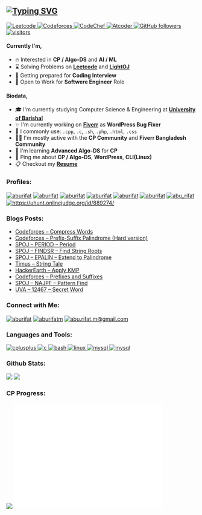 <a href="https://git.io/typing-svg"><img src="https://readme-typing-svg.demolab.com?font=Fira+Code&weight=600&size=30&duration=2000&pause=3000&color=000000&width=800&height=50&lines=Hi+%F0%9F%91%8B%2C+I'm+a+Competitive+Programmer!" alt="Typing SVG" /></a>
---



<p align="left">
  <a href="https://leetcode.com/aburifat/">
    <img src="https://cp-logo.vercel.app/leetcode/aburifat" alt="Leetcode" />
  </a>
  <a href="https://codeforces.com/profile/aburifat">
    <img src="https://cp-logo.vercel.app/codeforces/aburifat" alt="Codeforces" />
  </a>
  <a href="https://codechef.com/users/aburifat/">
    <img src="https://cp-logo.vercel.app/codechef/aburifat" alt="CodeChef" />
  </a>
  <a href="https://atcoder.jp/users/aburifat/">
    <img src="https://cp-logo.vercel.app/atcoder/aburifat" alt="Atcoder" />
  </a>
  <a href="https://github.com/aburifat?tab=followers">
    <img alt="GitHub followers" src="https://img.shields.io/github/followers/aburifat?color=green&logo=github">
  </a>
  <a href="https://github.com/aburifat/">
    <img src="https://komarev.com/ghpvc/?username=aburifat" alt="visitors" />
  </a>
</p>

#### Currently I'm,

- :fire: Interested in **CP / Algo-DS** and **AI / ML**
- ⌛ Solving Problems on **[Leetcode](https://leetcode.com/aburifat/)** and **[LightOJ](https://lightoj.com/user/aburifat)**
- 🌱 Getting prepared for **Coding Interview**
- 💼 Open to Work for **Softwere Engineer** Role

#### Biodata,
- 🎓 I'm currently studying Computer Science & Engineering at **[University of Barishal](https://bu.ac.bd/)**
- ✨ I'm currently working on **[Fiverr](https://www.fiverr.com/abu_rifat_m)** as **WordPress Bug Fixer**
- 🧾️ I commonly use: `.cpp`, `.c`, `.sh`, `.php`, `.html`, `.css`
- 👨‍💻 I'm mostly active with the **CP Community** and **Fiverr Bangladesh Community**
- 📖 I'm learning **Advanced Algo-DS** for **CP**
- 💬 Ping me about **CP / Algo-DS**, **WordPress**, **CLI(Linux)**
- 📋 Checkout my **[Resume](https://github.com/aburifat/aburifat/blob/main/aburifat-resume-multipage.pdf)**

### Profiles:
<p align="left">
<a href="https://codeforces.com/profile/aburifat/" target="blank"><img align="center" src="src/logo/cp-logo/codeforces.png" alt="aburifat" height="50" width="50" /></a>
  <a href="https://leetcode.com/aburifat/" target="blank"><img align="center" src="src/logo/cp-logo/leetcode.png" alt="aburifat" height="50" width="50" /></a>
  <a href="https://codechef.com/users/aburifat/" target="blank"><img align="center" src="src/logo/cp-logo/codechef.png" alt="aburifat" height="50" width="50" /></a>
  <a href="https://lightoj.com/user/aburifat/" target="blank"><img align="center" src="src/logo/cp-logo/lightoj.png" alt="aburifat" height="50" width="50" /></a>
  <a href="https://www.hackerrank.com/aburifat/" target="blank"><img align="center" src="src/logo/cp-logo/hackerrank.png" alt="aburifat" height="50" width="50" /></a>
  <a href="https://atcoder.jp/users/aburifat/" target="blank"><img align="center" src="src/logo/cp-logo/atcoder.png" alt="aburifat" height="50" width="50" /></a>
  <a href="https://spoj.com/users/abu_rifat/" target="blank"><img align="center" src="src/logo/cp-logo/spoj.jpeg" alt="abu_rifat" height="50" width="50" /></a>
  <a href="https://uhunt.onlinejudge.org/id/889274/" target="blank"><img align="center" src="src/logo/cp-logo/uvaoj.png" alt="https://uhunt.onlinejudge.org/id/889274/" height="50" width="50" /></a>
</p>

### Blogs Posts:
<!-- BLOG-POST-LIST:START -->
- [Codeforces – Compress Words](https://aburifat.com/compress-words/)
- [Codeforces – Prefix-Suffix Palindrome &lpar;Hard version&rpar;](https://aburifat.com/prefix-suffix-palindrome-hard-version/)
- [SPOJ – PERIOD – Period](https://aburifat.com/period/)
- [SPOJ – FINDSR – Find String Roots](https://aburifat.com/find-string-roots/)
- [SPOJ – EPALIN – Extend to Palindrome](https://aburifat.com/extend-to-palindrome/)
- [Timus – String Tale](https://aburifat.com/string-tale/)
- [HackerEarth – Apply KMP](https://aburifat.com/apply-kmp/)
- [Codeforces – Prefixes and Suffixes](https://aburifat.com/prefixes-and-suffixes/)
- [SPOJ – NAJPF – Pattern Find](https://aburifat.com/pattern-find/)
- [UVA – 12467 – Secret Word](https://aburifat.com/secret-word/)
<!-- BLOG-POST-LIST:END -->

<h3 align="left">Connect with Me:</h3>
<p align="left">
<a href="https://linkedin.com/in/aburifat" target="blank"><img align="center" src="src/logo/social/linkedin.png" alt="aburifat" height="50" width="50" /></a>
<a href="https://fb.com/aburifatm" target="blank"><img align="center" src="src/logo/social/facebook.png" alt="aburifatm" height="50" width="50" /></a>
<a href="mailto:abu.rifat.m@gmail.com" target="blank"><img align="center" src="src/logo/social/mail.png" alt="abu.rifat.m@gmail.com" height="50" width="50" /></a>
</p>

<h3 align="left">Languages and Tools:</h3>
<a href="https://www.w3schools.com/cpp/" target="_blank" rel="noreferrer"> <img src="src/logo/language/cpp.png" alt="cplusplus" width="50" height="50"/> </a>
<a href="https://www.cprogramming.com/" target="_blank" rel="noreferrer"> <img src="src/logo/language/c.png" alt="c" width="50" height="50"/> </a>
<a href="https://www.gnu.org/software/bash/" target="_blank" rel="noreferrer"> <img src="src/logo/language/bash.png" alt="bash" width="50" height="50"/> </a>
<a href="https://www.linux.org/" target="_blank" rel="noreferrer"> <img src="src/logo/language/linux.png" alt="linux" width="50" height="50"/> </a>
<a href="https://www.php.net/" target="_blank" rel="noreferrer"> <img src="src/logo/language/php.png" alt="mysql" width="50" height="50"/> </a>
<a href="https://www.mysql.com/" target="_blank" rel="noreferrer"> <img src="src/logo/language/mysql.png" alt="mysql" width="50" height="50"/> </a>
</p>

### Github Stats:

<p float="left">
<img height="180em" src="https://github-readme-stats.vercel.app/api?username=aburifat&show_icons=true&hide_border=true&&count_private=true&include_all_commits=true" /> 
<img height="180em" src="https://github-readme-stats.vercel.app/api/top-langs/?username=aburifat&show_icons=true&hide_border=true&layout=compact&langs_count=8"/>
</p>

### CP Progress:

<p float="left">
<img height="273em" src="https://leetcard.jacoblin.cool/aburifat?theme=light&font=Karma&ext=contest" />
<img height="280em" src="https://raw.githubusercontent.com/abu-rifat/cf-stats/main/output/light_card.svg" />
</p>
